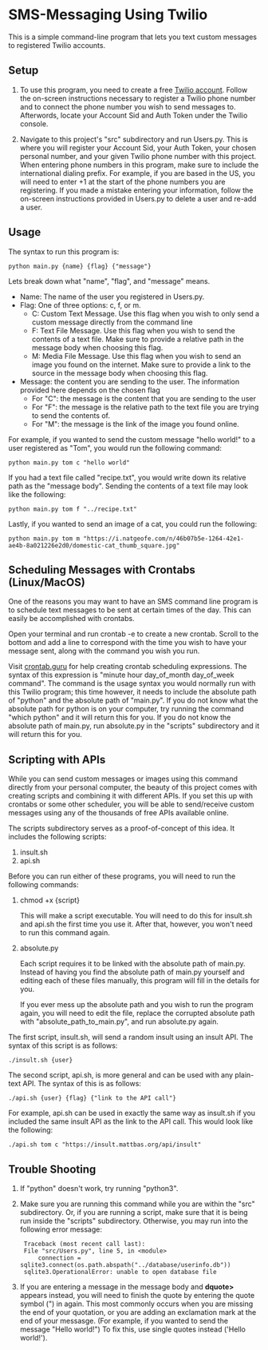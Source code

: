 # SMS-Messaging Using Twilio
This is a simple command-line program that lets you text custom messages to registered Twilio accounts.

## Setup
1. To use this program, you need to create a free [Twilio account](https://www.twilio.com/). Follow the on-screen instructions necessary to register a Twilio phone number and to connect the phone number you wish to send messages to. Afterwords, locate your Account Sid and Auth Token under the Twilio console.

2. Navigate to this project's "src" subdirectory and run Users.py. This is where you will register your Account Sid, your Auth Token, your chosen personal number, and your given Twilio phone number with this project. When entering phone numbers in this program, make sure to include the international dialing prefix.
For example, if you are based in the US, you will need to enter +1 at the start of the phone numbers you are registering. If you made a mistake entering your information, follow the on-screen instructions provided in Users.py to delete a user and re-add a user.

## Usage
The syntax to run this program is:

    python main.py {name} {flag} {"message"}
    
Lets break down what "name", "flag", and "message" means.
- Name: The name of the user you registered in Users.py.
- Flag: One of three options: c, f, or m. 
    - C: Custom Text Message. Use this flag when you wish to only send a custom message directly from the command line
    - F: Text File Message. Use this flag when you wish to send the contents of a text file. Make sure to provide a relative
    path in the message body when choosing this flag.
    - M: Media File Message. Use this flag when you wish to send an image you found on the internet. Make sure to provide a link
    to the source in the message body when choosing this flag.
- Message: the content you are sending to the user. The information provided here depends on the chosen flag
    - For "C": the message is the content that you are sending to the user
    - For "F": the message is the relative path to the text file you are trying to send the contents of.
    - For "M": the message is the link of the image you found online.

For example, if you wanted to send the custom message "hello world!" to a user registered as "Tom", you would run the following command:

    python main.py tom c "hello world"

If you had a text file called "recipe.txt", you would write down its relative path as the "message body". Sending the contents of a text file may look like the following:

    python main.py tom f "../recipe.txt"

Lastly, if you wanted to send an image of a cat, you could run the following:

    python main.py tom m "https://i.natgeofe.com/n/46b07b5e-1264-42e1-ae4b-8a021226e2d0/domestic-cat_thumb_square.jpg"

## Scheduling Messages with Crontabs (Linux/MacOS)

One of the reasons you may want to have an SMS command line program is to schedule text messages to be sent at certain times of the day. This can easily be accomplished with crontabs.

Open your terminal and run crontab -e to create a new crontab. Scroll to the bottom and add a line to correspond with the time you wish to have your message sent, along with the command you wish you run.

Visit [crontab.guru](https://crontab.guru/#) for help creating crontab scheduling expressions. The syntax of this expression is "minute hour day_of_month day_of_week command". The command is the usage syntax you would normally run with this Twilio program; this time however, it needs to include the absolute path of "python" and the absolute path of "main.py". If you do not know what the absolute path for python is on your computer, try running the command "which python" and it will return this for you. If you do not know the absolute path of main.py, run absolute.py in the "scripts" subdirectory and it will return this for you.

## Scripting with APIs

While you can send custom messages or images using this command directly from your personal computer, the beauty of this project comes with creating scripts and combining it with different APIs. If you set this up with crontabs or some other scheduler, you will be able to send/receive custom messages using any of the thousands of free APIs available online.

The scripts subdirectory serves as a proof-of-concept of this idea. It includes the following scripts:
1. insult.sh
2. api.sh

Before you can run either of these programs, you will need to run the following commands:

1. chmod +x {script}

    This will make a script executable. You will need to do this for insult.sh and api.sh the first time you use it. After that, however, you won't need to run this command again.

2. absolute.py

    Each script requires it to be linked with the absolute path of main.py. Instead of having you find the absolute path of main.py yourself and editing each of these files manually, this program will fill in the details for you.

    If you ever mess up the absolute path and you wish to run the program again, you will need to edit the file, replace the corrupted absolute path with "absolute_path_to_main.py", and run absolute.py again.

The first script, insult.sh, will send a random insult using an insult API. The syntax of this script is as follows:

    ./insult.sh {user}

The second script, api.sh, is more general and can be used with any plain-text API. The syntax of this is as follows:

    ./api.sh {user} {flag} {"link to the API call"}

For example, api.sh can be used in exactly the same way as insult.sh if you included the same insult API as the link to the API call. This would look like the following:

    ./api.sh tom c "https://insult.mattbas.org/api/insult"

## Trouble Shooting

1. If "python" doesn't work, try running "python3". 

2. Make sure you are running this command while you are within the "src" subdirectory. Or, if you are running a script, make sure that it is being run inside the "scripts" subdirectory. Otherwise, you may run into the following error message:
   
        Traceback (most recent call last):
        File "src/Users.py", line 5, in <module>
            connection = sqlite3.connect(os.path.abspath("../database/userinfo.db"))
        sqlite3.OperationalError: unable to open database file

3. If you are entering a message in the message body and **dquote>** appears instead, you will need to finish the quote by entering the quote symbol (") in again. This most commonly occurs when you are missing the end of your quotation, or you are adding an exclamation mark at the end of your messasge. (For example, if you wanted to send the message "Hello world!") To fix this, use single quotes instead ('Hello world!').